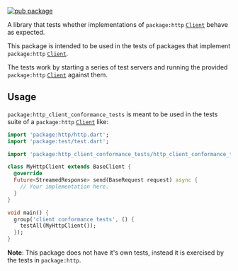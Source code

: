[![pub package](https://img.shields.io/pub/v/http_client_conformance_tests.svg)](https://pub.dev/packages/http_client_conformance_tests)

A library that tests whether implementations of `package:http`
[`Client`](https://pub.dev/documentation/http/latest/http/Client-class.html)
behave as expected.

This package is intended to be used in the tests of packages that implement
`package:http`
[`Client`](https://pub.dev/documentation/http/latest/http/Client-class.html).

The tests work by starting a series of test servers and running the provided
`package:http`
[`Client`](https://pub.dev/documentation/http/latest/http/Client-class.html)
against them.

## Usage

`package:http_client_conformance_tests` is meant to be used in the tests suite
of a `package:http`
[`Client`](https://pub.dev/documentation/http/latest/http/Client-class.html)
like:

```dart
import 'package:http/http.dart';
import 'package:test/test.dart';

import 'package:http_client_conformance_tests/http_client_conformance_tests.dart';

class MyHttpClient extends BaseClient {
  @override
  Future<StreamedResponse> send(BaseRequest request) async {
    // Your implementation here.
  }
}

void main() {
  group('client conformance tests', () {
    testAll(MyHttpClient());
  });
}
```

**Note**: This package does not have it's own tests, instead it is
exercised by the tests in `package:http`.
